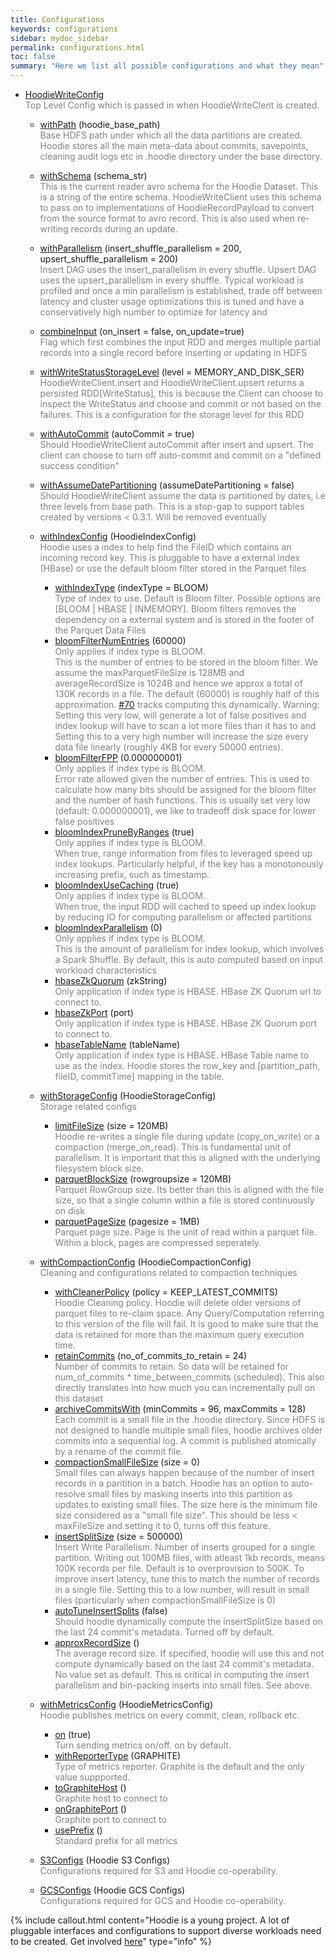 ```yaml
---
title: Configurations
keywords: configurations
sidebar: mydoc_sidebar
permalink: configurations.html
toc: false
summary: "Here we list all possible configurations and what they mean"
---
```


* [HoodieWriteConfig](#HoodieWriteConfig) <br/>
<span style="color:grey">Top Level Config which is passed in when HoodieWriteClent is created.</span>
    - [withPath](#withPath) (hoodie_base_path) <br/>
    <span style="color:grey">Base HDFS path under which all the data partitions are created. Hoodie stores all the main meta-data about commits, savepoints, cleaning audit logs etc in .hoodie directory under the base directory. </span>
    - [withSchema](#withSchema) (schema_str) <br/>
    <span style="color:grey">This is the current reader avro schema for the Hoodie Dataset. This is a string of the entire schema. HoodieWriteClient uses this schema to pass on to implementations of HoodieRecordPayload to convert from the source format to avro record. This is also used when re-writing records during an update. </span>
    - [withParallelism](#withParallelism) (insert_shuffle_parallelism = 200, upsert_shuffle_parallelism = 200) <br/>
    <span style="color:grey">Insert DAG uses the insert_parallelism in every shuffle. Upsert DAG uses the upsert_parallelism in every shuffle. Typical workload is profiled and once a min parallelism is established, trade off between latency and cluster usage optimizations this is tuned and have a conservatively high number to optimize for latency and  </span>
    - [combineInput](#combineInput) (on_insert = false, on_update=true) <br/>
    <span style="color:grey">Flag which first combines the input RDD and merges multiple partial records into a single record before inserting or updating in HDFS</span>
    - [withWriteStatusStorageLevel](#withWriteStatusStorageLevel) (level = MEMORY_AND_DISK_SER) <br/>
    <span style="color:grey">HoodieWriteClient.insert and HoodieWriteClient.upsert returns a persisted RDD[WriteStatus], this is because the Client can choose to inspect the WriteStatus and choose and commit or not based on the failures. This is a configuration for the storage level for this RDD </span>
    - [withAutoCommit](#withAutoCommit) (autoCommit = true) <br/>
    <span style="color:grey">Should HoodieWriteClient autoCommit after insert and upsert. The client can choose to turn off auto-commit and commit on a "defined success condition"</span>
    - [withAssumeDatePartitioning](#withAssumeDatePartitioning) (assumeDatePartitioning = false) <br/>
        <span style="color:grey">Should HoodieWriteClient assume the data is partitioned by dates, i.e three levels from base path. This is a stop-gap to support tables created by versions < 0.3.1. Will be removed eventually </span>
    
    - [withIndexConfig](#withIndexConfig) (HoodieIndexConfig) <br/>
    <span style="color:grey">Hoodie uses a index to help find the FileID which contains an incoming record key. This is pluggable to have a external index (HBase) or use the default bloom filter stored in the Parquet files</span>
        - [withIndexType](#withIndexType) (indexType = BLOOM) <br/>
        <span style="color:grey">Type of index to use. Default is Bloom filter. Possible options are [BLOOM | HBASE | INMEMORY]. Bloom filters removes the dependency on a external system and is stored in the footer of the Parquet Data Files</span>
        - [bloomFilterNumEntries](#bloomFilterNumEntries) (60000) <br/>
        <span style="color:grey">Only applies if index type is BLOOM. <br/>This is the number of entries to be stored in the bloom filter. We assume the maxParquetFileSize is 128MB and averageRecordSize is 1024B and hence we approx a total of 130K records in a file. The default (60000) is roughly half of this approximation. [#70](https://github.com/uber/hoodie/issues/70) tracks computing this dynamically. Warning: Setting this very low, will generate a lot of false positives and index lookup will have to scan a lot more files than it has to and Setting this to a very high number will increase the size every data file linearly (roughly 4KB for every 50000 entries).</span>
        - [bloomFilterFPP](#bloomFilterFPP) (0.000000001) <br/>
        <span style="color:grey">Only applies if index type is BLOOM. <br/> Error rate allowed given the number of entries. This is used to calculate how many bits should be assigned for the bloom filter and the number of hash functions. This is usually set very low (default: 0.000000001), we like to tradeoff disk space for lower false positives</span>
        - [bloomIndexPruneByRanges](#bloomIndexPruneByRanges) (true) <br/>
        <span style="color:grey">Only applies if index type is BLOOM. <br/> When true, range information from files to leveraged speed up index lookups. Particularly helpful, if the key has a monotonously increasing prefix, such as timestamp.</span>
        - [bloomIndexUseCaching](#bloomIndexUseCaching) (true) <br/>
        <span style="color:grey">Only applies if index type is BLOOM. <br/> When true, the input RDD will cached to speed up index lookup by reducing IO for computing parallelism or affected partitions</span>
        - [bloomIndexParallelism](#bloomIndexParallelism) (0) <br/>
        <span style="color:grey">Only applies if index type is BLOOM. <br/> This is the amount of parallelism for index lookup, which involves a Spark Shuffle. By default, this is auto computed based on input workload characteristics</span>
        - [hbaseZkQuorum](#hbaseZkQuorum) (zkString) <br/>
        <span style="color:grey">Only application if index type is HBASE. HBase ZK Quorum url to connect to.</span>
        - [hbaseZkPort](#hbaseZkPort) (port) <br/>
        <span style="color:grey">Only application if index type is HBASE. HBase ZK Quorum port to connect to.</span>
        - [hbaseTableName](#hbaseTableName) (tableName) <br/>
        <span style="color:grey">Only application if index type is HBASE. HBase Table name to use as the index. Hoodie stores the row_key and [partition_path, fileID, commitTime] mapping in the table.</span>

    - [withStorageConfig](#withStorageConfig) (HoodieStorageConfig) <br/>
    <span style="color:grey">Storage related configs</span>
        - [limitFileSize](#limitFileSize) (size = 120MB) <br/>
        <span style="color:grey">Hoodie re-writes a single file during update (copy_on_write) or a compaction (merge_on_read). This is fundamental unit of parallelism. It is important that this is aligned with the underlying filesystem block size. </span>
        - [parquetBlockSize](#parquetBlockSize) (rowgroupsize = 120MB) <br/>
        <span style="color:grey">Parquet RowGroup size. Its better than this is aligned with the file size, so that a single column within a file is stored continuously on disk</span>
        - [parquetPageSize](#parquetPageSize) (pagesize = 1MB) <br/>
        <span style="color:grey">Parquet page size. Page is the unit of read within a parquet file. Within a block, pages are compressed seperately. </span>

    - [withCompactionConfig](#withCompactionConfig) (HoodieCompactionConfig) <br/>
    <span style="color:grey">Cleaning and configurations related to compaction techniques</span>
        - [withCleanerPolicy](#withCleanerPolicy) (policy = KEEP_LATEST_COMMITS) <br/>
        <span style="color:grey">Hoodie Cleaning policy. Hoodie will delete older versions of parquet files to re-claim space. Any Query/Computation referring to this version of the file will fail. It is good to make sure that the data is retained for more than the maximum query execution time.</span>
        - [retainCommits](#retainCommits) (no_of_commits_to_retain = 24) <br/>
        <span style="color:grey">Number of commits to retain. So data will be retained for num_of_commits * time_between_commits (scheduled). This also directly translates into how much you can incrementally pull on this dataset</span>
        - [archiveCommitsWith](#archiveCommitsWith) (minCommits = 96, maxCommits = 128) <br/>
        <span style="color:grey">Each commit is a small file in the .hoodie directory. Since HDFS is not designed to handle multiple small files, hoodie archives older commits into a sequential log. A commit is published atomically by a rename of the commit file.</span>
        - [compactionSmallFileSize](#compactionSmallFileSize) (size = 0) <br/>
        <span style="color:grey">Small files can always happen because of the number of insert records in a paritition in a batch. Hoodie has an option to auto-resolve small files by masking inserts into this partition as updates to existing small files. The size here is the minimum file size considered as a "small file size". This should be less < maxFileSize and setting it to 0, turns off this feature. </span>
        - [insertSplitSize](#insertSplitSize) (size = 500000) <br/>
        <span style="color:grey">Insert Write Parallelism. Number of inserts grouped for a single partition. Writing out 100MB files, with atleast 1kb records, means 100K records per file. Default is to overprovision to 500K. To improve insert latency, tune this to match the number of records in a single file. Setting this to a low number, will result in small files (particularly when compactionSmallFileSize is 0)</span>
        - [autoTuneInsertSplits](#autoTuneInsertSplits) (false) <br/>
        <span style="color:grey">Should hoodie dynamically compute the insertSplitSize based on the last 24 commit's metadata. Turned off by default. </span>
        - [approxRecordSize](#approxRecordSize) () <br/>
        <span style="color:grey">The average record size. If specified, hoodie will use this and not compute dynamically based on the last 24 commit's metadata. No value set as default. This is critical in computing the insert parallelism and bin-packing inserts into small files. See above.</span>

    - [withMetricsConfig](#withMetricsConfig) (HoodieMetricsConfig) <br/>
    <span style="color:grey">Hoodie publishes metrics on every commit, clean, rollback etc.</span>
        - [on](#on) (true) <br/>
        <span style="color:grey">Turn sending metrics on/off. on by default.</span>
        - [withReporterType](#withReporterType) (GRAPHITE) <br/>
        <span style="color:grey">Type of metrics reporter. Graphite is the default and the only value suppported.</span>
        - [toGraphiteHost](#toGraphiteHost) () <br/>
        <span style="color:grey">Graphite host to connect to</span>
        - [onGraphitePort](#onGraphitePort) () <br/>
        <span style="color:grey">Graphite port to connect to</span>
        - [usePrefix](#usePrefix) () <br/>
        <span style="color:grey">Standard prefix for all metrics</span>

    - [S3Configs](s3_hoodie.html) (Hoodie S3 Configs) <br/>
    <span style="color:grey">Configurations required for S3 and Hoodie co-operability.</span>

    - [GCSConfigs](gcs_hoodie.html) (Hoodie GCS Configs) <br/>
    <span style="color:grey">Configurations required for GCS and Hoodie co-operability.</span>

{% include callout.html content="Hoodie is a young project. A lot of pluggable interfaces and configurations to support diverse workloads need to be created. Get involved [here](https://github.com/uber/hoodie)" type="info" %}
